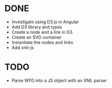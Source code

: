 # DONE
* Investigate using D3.js in Angular
* Add D3 library and types
* Create a node and a link in D3.
* Create an SVG container
* Instantiate the nodes and links
* Add xml-js

# TODO
* Parse WFD into a JS object with an XML parser